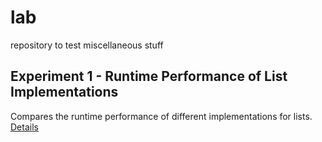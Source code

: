 # lab
repository to test miscellaneous stuff

## Experiment 1 - Runtime Performance of List Implementations
Compares the runtime performance of different implementations for lists.
[Details](experiment1/README.md)
